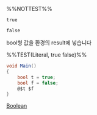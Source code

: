 %%NOTTEST%%
```
true

false
```
bool형 값을 환경의 result에 넣습니다

%%TEST(Literal, true false)%%
```cs
void Main()
{
    bool t = true;
    bool f = false;
    @$t $f
}
```

[Boolean](Boolean.md)